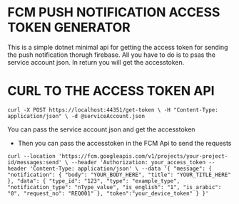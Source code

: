 ﻿# FCM PUSH NOTIFICATION ACCESS TOKEN GENERATOR

This is a simple dotnet minimal api for getting the access token for sending the push notification thorugh firebase.
All you have to do is to psas the service account json. In return you will get the accesstoken.

# CURL TO THE ACCESS TOKEN API

`curl -X POST https://localhost:44351/get-token \
  -H "Content-Type: application/json" \
  -d @serviceAccount.json
`

You can pass the service account json and get the accesstoken

- Then you can pass the accesstoken in the FCM Api to send the requests

`curl --location 'https://fcm.googleapis.com/v1/projects/your-project-id/messages:send' \
--header 'Authorization: your_access_token
--header 'Content-Type: application/json' \
--data '{
  "message": {
    "notification": {
      "body": "YOUR_BODY_HERE",
      "title": "YOUR_TITLE_HERE"
    },
    "data": {
      "type_id": "123",
      "type": "example_type",
      "notification_type": "nType_value",
      "is_english": "1",
      "is_arabic": "0",
      "request_no": "REQ001"
    },
    "token":"your_device_token"
  }
}'`
